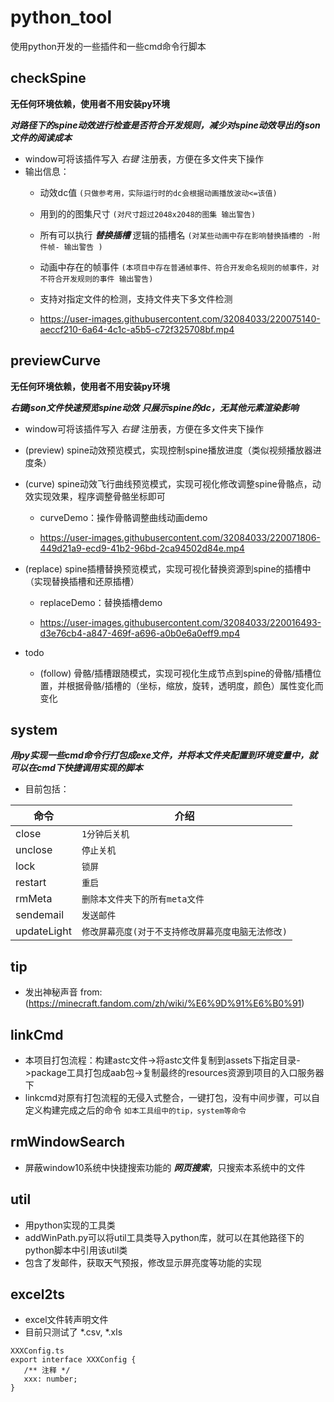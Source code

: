 # python_tool
使用python开发的一些插件和一些cmd命令行脚本

## checkSpine ##

**无任何环境依赖，使用者不用安装py环境**

**_对路径下的spine动效进行检查是否符合开发规则，减少对spine动效导出的json文件的阅读成本_**

-  window可将该插件写入 *右键* 注册表，方便在多文件夹下操作
-  输出信息：
   - 动效dc值 `(只做参考用，实际运行时的dc会根据动画播放波动<=该值)`
   - 用到的的图集尺寸 `(对尺寸超过2048x2048的图集 输出警告)`
   - 所有可以执行 **_替换插槽_**  逻辑的插槽名 `(对某些动画中存在影响替换插槽的 -附件帧- 输出警告 )`
   - 动画中存在的帧事件 `(本项目中存在普通帧事件、符合开发命名规则的帧事件，对不符合开发规则的事件 输出警告)`
   - 支持对指定文件的检测，支持文件夹下多文件检测
   
   - https://user-images.githubusercontent.com/32084033/220075140-aeccf210-6a64-4c1c-a5b5-c72f325708bf.mp4


## previewCurve ##

**无任何环境依赖，使用者不用安装py环境**

**_右键json文件快速预览spine动效_**
**_只展示spine的dc，无其他元素渲染影响_**
-  window可将该插件写入 *右键* 注册表，方便在多文件夹下操作
-  (preview) spine动效预览模式，实现控制spine播放进度（类似视频播放器进度条）
-  (curve) spine动效飞行曲线预览模式，实现可视化修改调整spine骨骼点，动效实现效果，程序调整骨骼坐标即可

   -  curveDemo：操作骨骼调整曲线动画demo

   -  https://user-images.githubusercontent.com/32084033/220071806-449d21a9-ecd9-41b2-96bd-2ca94502d84e.mp4

-  (replace) spine插槽替换预览模式，实现可视化替换资源到spine的插槽中（实现替换插槽和还原插槽）

   -  replaceDemo：替换插槽demo

   -  https://user-images.githubusercontent.com/32084033/220016493-d3e76cb4-a847-469f-a696-a0b0e6a0eff9.mp4

-  todo
   - (follow) 骨骼/插槽跟随模式，实现可视化生成节点到spine的骨骼/插槽位置，并根据骨骼/插槽的（坐标，缩放，旋转，透明度，颜色）属性变化而变化
   
## system ##

**_用py实现一些cmd命令行打包成exe文件，并将本文件夹配置到环境变量中，就可以在cmd下快捷调用实现的脚本_**
- 目前包括：

| 命令        | 介绍 |
| ---         | --- |
| close       | `1分钟后关机` |
| unclose     | `停止关机` |
| lock        | `锁屏` |
| restart     | `重启` |
| rmMeta      | `删除本文件夹下的所有meta文件` |
| sendemail   | `发送邮件` |
| updateLight | `修改屏幕亮度(对于不支持修改屏幕亮度电脑无法修改)` |
  
## tip ##  
- 发出神秘声音  from: (https://minecraft.fandom.com/zh/wiki/%E6%9D%91%E6%B0%91)

## linkCmd ##
- 本项目打包流程：构建astc文件->将astc文件复制到assets下指定目录->package工具打包成aab包->复制最终的resources资源到项目的入口服务器下
- linkcmd对原有打包流程的无侵入式整合，一键打包，没有中间步骤，可以自定义构建完成之后的命令 `如本工具组中的tip，system等命令`

## rmWindowSearch ##  
- 屏蔽window10系统中快捷搜索功能的 **_网页搜索_**，只搜索本系统中的文件

## util ##  
- 用python实现的工具类
- addWinPath.py可以将util工具类导入python库，就可以在其他路径下的python脚本中引用该util类
- 包含了发邮件，获取天气预报，修改显示屏亮度等功能的实现

## excel2ts ##  
- excel文件转声明文件
- 目前只测试了 *.csv, *.xls
```
XXXConfig.ts
export interface XXXConfig {
   /** 注释 */
   xxx: number;
}
```